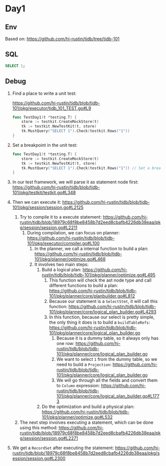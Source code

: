 # Day1

## Env

Based on: <https://github.com/hi-rustin/tidb/tree/tidb-101>

## SQL

```sql
SELECT 1;
```

## Debug

1. Find a place to write a unit test:

    <https://github.com/hi-rustin/tidb/blob/tidb-101/pkg/executor/tidb_101_TEST.go#L9>

    ```go
    func TestDay1(t *testing.T) {
        store := testkit.CreateMockStore(t)
        tk := testkit.NewTestKit(t, store)
        tk.MustQuery("SELECT 1").Check(testkit.Rows("1"))
    }
    ```

2. Set a breakpoint in the unit test:

    ```go
    func TestDay1(t *testing.T) {
        store := testkit.CreateMockStore(t)
        tk := testkit.NewTestKit(t, store)
        tk.MustQuery("SELECT 1").Check(testkit.Rows("1")) // Set a breakpoint here
    }
    ```

3. In our test framework, we will parse it as statement node first: <https://github.com/hi-rustin/tidb/blob/tidb-101/pkg/testkit/testkit.go#L348>
4. Then we can execute it: <https://github.com/hi-rustin/tidb/blob/tidb-101/pkg/session/session.go#L2125>
   1. Try to compile it to a execute statement: <https://github.com/hi-rustin/tidb/blob/18979c68f8be8458b7d2eed8cbafb4226db38eaa/pkg/session/session.go#L2211>
      1. During compilation, we can focus on planner: <https://github.com/hi-rustin/tidb/blob/tidb-101/pkg/executor/compiler.go#L100>
         1. In the planner, we call a internal function to build a plan: <https://github.com/hi-rustin/tidb/blob/tidb-101/pkg/planner/optimize.go#L468>
         2. It involves two main steps:
            1. Build a logical plan: <https://github.com/hi-rustin/tidb/blob/tidb-101/pkg/planner/optimize.go#L495>
                1. This function will check the ast node type and call different functions to build a plan: <https://github.com/hi-rustin/tidb/blob/tidb-101/pkg/planner/core/planbuilder.go#L812>
                2. Because our statement is a `SelectStmt`, it will call this function: <https://github.com/hi-rustin/tidb/blob/tidb-101/pkg/planner/core/logical_plan_builder.go#L4293>
                3. In this function, because our select is pretty simple, the only thing it does is to build a `buildTableRefs`: <https://github.com/hi-rustin/tidb/blob/tidb-101/pkg/planner/core/logical_plan_builder.go>
                   1. Because it is a dummy table, so it always only has one row: <https://github.com/hi-rustin/tidb/blob/tidb-101/pkg/planner/core/logical_plan_builder.go>
                   2. We want to select `1` from the dummy table, so we need to build a `Projection`: <https://github.com/hi-rustin/tidb/blob/tidb-101/pkg/planner/core/logical_plan_builder.go>
                   3. We will go through all the fields and convert them to `Column` expression: <https://github.com/hi-rustin/tidb/blob/tidb-101/pkg/planner/core/logical_plan_builder.go#L1773>
            2. Do the optimization and build a physical plan: <https://github.com/hi-rustin/tidb/blob/tidb-101/pkg/planner/optimize.go#L532>
   2. The next step involves executing a statement, which can be done using this method: <https://github.com/hi-rustin/tidb/blob/18979c68f8be8458b7d2eed8cbafb4226db38eaa/pkg/session/session.go#L2271>
5. We get a `RecordSet` after executing the statement: <https://github.com/hi-rustin/tidb/blob/18979c68f8be8458b7d2eed8cbafb4226db38eaa/pkg/session/session.go#L2300>

